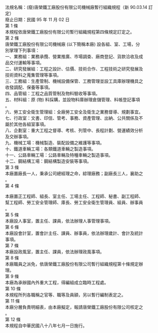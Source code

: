 法規名稱：(廢)唐榮鐵工廠股份有限公司機械廠暫行組織規程（新 90.03.14 訂定）  
廢止日期：民國 95 年 11 月 02 日  
第 1 條  
本規程依唐榮鐵工廠股份有限公司暫行組織規程第四條規定訂定之。  
第 2 條  
唐榮鐵工廠股份有限公司機械廠 (以下簡稱本廠) 設各組、室、工場，分  
別掌理下列事項：  
一、業務組：業務承攬、營業推廣、市場調查、廠商登記、貨款洽收及成  
品交付運輸等事項。  
二、研究發展組：工程之設計、估價、技術合作、工程技術之研究發展及  
技術資料之蒐集管理等事項。  
三、工務組：生產管制、機械設備保管、工務管理並設工具庫辦理機具之  
收發調配、保養等事項。  
四、品管組：工程之品質管制及物料驗收等事項。  
五、材料組：原 (物) 料採購，並設物料庫辦理倉儲管理、料帳登記事項  
。  
六、勞工安全衛生管理組：全廠勞工安全及衛生之業務督導、規劃事宜。  
七、行政室：文書、印信、管考、事務、資產管理、出納、公共關係及不  
屬於其他各組室事項。  
八、企劃室：重大工程之督導、考核、列管中、長程計劃、營運績效分析  
及交辦事項。  
九、機械工場：機械製造、裝配設備之維護等事項。  
十、鐵道車輛工場：各類鐵道車輛之製造事項。  
十一、公路車輛工場：公路車輛及特種車輛之製造事項。  
十二、鋼結構工場：鋼結構製造安裝等事項。  
第 3 條  
本廠置廠長一人，秉承公司總經理之命，綜理廠務；副廠長三人，襄助之  
。  
第 4 條  


本廠置正工程師、組長、室主任、工場主任、工程師、秘書、副工程師、  
幫工程師、勞工安全管理師、庫長、勞工安全衛生管理員、組員、辦事員  
。  
第 5 條  
本廠設人事室，置主任、課員，依法辦理人事管理事項。  
第 6 條  
本廠設會計室，置會計主任、課員、辦事員，依法辦理歲計、會計及統計  
事項。  
第 7 條  
本廠設政風室，置主任、課員，依法辦理政風事項。  
第 8 條  
本廠職員之派免，依唐榮鐵工廠股份有限公司暫行組織規程第十條規定辦  
理。  
第 9 條  
本廠為承辦國內外重大工程，得編組成立臨時工程處。  
第 10 條  
本規程所列各職稱之官等、職等及員額，另以暫行編制表定之。  
第 11 條  
本廠分層負責明細表，由本廠擬定，報請唐榮鐵工廠股份有限公司核定之  
。  
第 12 條  
本規程自中華民國八十八年七月一日施行。  


